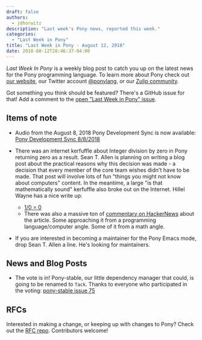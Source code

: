 ```yaml
---
draft: false
authors:
  - jdhorwitz
description: "Last week's Pony news, reported this week."
categories:
  - "Last Week in Pony"
title: "Last Week in Pony - August 12, 2018"
date: 2018-08-12T20:46:37-04:00
---
```

_Last Week In Pony_ is a weekly blog post to catch you up on the latest news for the Pony programming language. To learn more about Pony check out [our website](https://ponylang.io), our Twitter account [@ponylang](https://twitter.com/ponylang), or our [Zulip community](https://ponylang.zulipchat.com).

Got something you think should be featured? There's a GitHub issue for that! Add a comment to the [open "Last Week in Pony" issue](https://github.com/ponylang/ponylang.github.io/issues?q=is%3Aissue+is%3Aopen+label%3Alast-week-in-pony).

<!-- more -->

## Items of note

- Audio from the August 8, 2018 Pony Development Sync is now available: [Pony Development Sync 8/8/2018](https://vimeo.com/videos/915363805)

- There was an internet kerfuffle about Integer division by zero in Pony returning zero as a result. Sean T. Allen is planning on writing a blog post about the practical reasons why this decision was made - a decision that every member of the core team wishes didn't have to be made. That post will involve lots of fun "things you might not know about computers" content. In the meantime, a large "is that mathematically sound" kerfuffle also broke out on the Internet. Hillel Wayne has a nice write up:

    - [1/0 = 0](https://www.hillelwayne.com/post/divide-by-zero/)
    - There was also a massive ton of [commentary on HackerNews](https://news.ycombinator.com/item?id=17736046) about the article. Some approaching it from a programming language/computer angle. Some of it from a math angle.

- If you are interested in becoming a maintainer for the Pony Emacs mode, drop Sean T. Allen a line. He's looking for maintainers.

## News and Blog Posts

- The vote is in! Pony-stable, our little dependency manager that could, is going to be renamed to `Tack`. Thanks to everyone who participated in the voting: [pony-stable issue 75](https://github.com/ponylang/pony-stable/issues/75)

## RFCs

Interested in making a change, or keeping up with changes to Pony? Check out the [RFC repo](https://github.com/ponylang/rfcs). Contributors welcome!
